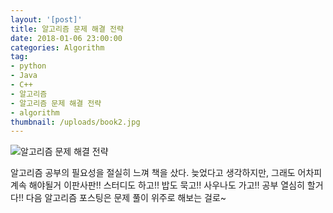 ```yaml
---
layout: '[post]'
title: 알고리즘 문제 해결 전략
date: 2018-01-06 23:00:00
categories: Algorithm
tag:
- python
- Java
- C++
- 알고리즘
- 알고리즘 문제 해결 전략
- algorithm
thumbnail: /uploads/book2.jpg
---
```


![알고리즘 문제 해결 전략](/uploads/book2.jpg)

알고리즘  공부의 필요성을 절실히 느껴 책을 샀다. 늦었다고 생각하지만, 그래도 어차피 계속 해야될거 이판사판!! 스터디도 하고!! 밥도 묵고!! 사우나도 가고!! 공부 열심히 할거다!! 다음 알고리즘 포스팅은 문제 풀이 위주로 해보는 걸로~
